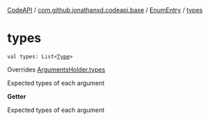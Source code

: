 [CodeAPI](../../index.md) / [com.github.jonathanxd.codeapi.base](../index.md) / [EnumEntry](index.md) / [types](.)

# types

`val types: List<`[`Type`](http://docs.oracle.com/javase/6/docs/api/java/lang/reflect/Type.html)`>`

Overrides [ArgumentsHolder.types](../-arguments-holder/types.md)

Expected types of each argument

**Getter**

Expected types of each argument

